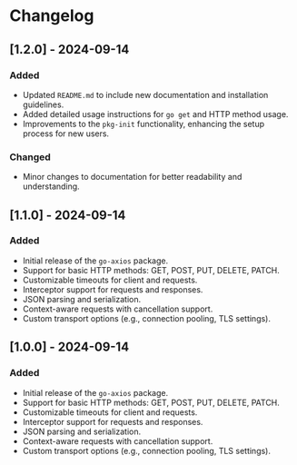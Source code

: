 # Changelog

## [1.2.0] - 2024-09-14
### Added
- Updated `README.md` to include new documentation and installation guidelines.
- Added detailed usage instructions for `go get` and HTTP method usage.
- Improvements to the `pkg-init` functionality, enhancing the setup process for new users.

### Changed
- Minor changes to documentation for better readability and understanding.

## [1.1.0] - 2024-09-14
### Added
- Initial release of the `go-axios` package.
- Support for basic HTTP methods: GET, POST, PUT, DELETE, PATCH.
- Customizable timeouts for client and requests.
- Interceptor support for requests and responses.
- JSON parsing and serialization.
- Context-aware requests with cancellation support.
- Custom transport options (e.g., connection pooling, TLS settings).

## [1.0.0] - 2024-09-14
### Added
- Initial release of the `go-axios` package.
- Support for basic HTTP methods: GET, POST, PUT, DELETE, PATCH.
- Customizable timeouts for client and requests.
- Interceptor support for requests and responses.
- JSON parsing and serialization.
- Context-aware requests with cancellation support.
- Custom transport options (e.g., connection pooling, TLS settings).
